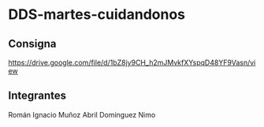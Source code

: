 # DDS-martes-cuidandonos
## Consigna
https://drive.google.com/file/d/1bZ8jy9CH_h2mJMvkfXYspqD48YF9Vasn/view
## Integrantes
Román Ignacio Muñoz
Abril Dominguez Nimo
